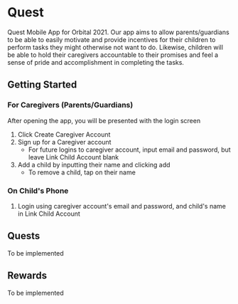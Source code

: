# Quest

Quest Mobile App for Orbital 2021. Our app aims to allow parents/guardians to be able to easily motivate and provide incentives for their children to perform tasks they might otherwise not want to do. Likewise, children will be able to hold their caregivers accountable to their promises and feel a sense of pride and accomplishment in completing the tasks. 

## Getting Started
### For Caregivers (Parents/Guardians)
After opening the app, you will be presented with the login screen

1. Click Create Caregiver Account
2. Sign up for a Caregiver account
    * For future logins to caregiver account, input email and password, but leave Link Child Account blank
3. Add a child by inputting their name and clicking add
    * To remove a child, tap on their name

### On Child's Phone
1. Login using caregiver account's email and password, and child's name in Link Child Account

## Quests
To be implemented

## Rewards
To be implemented
